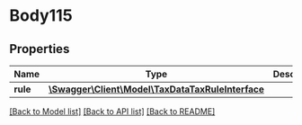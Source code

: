 # Body115

## Properties
Name | Type | Description | Notes
------------ | ------------- | ------------- | -------------
**rule** | [**\Swagger\Client\Model\TaxDataTaxRuleInterface**](TaxDataTaxRuleInterface.md) |  | 

[[Back to Model list]](../README.md#documentation-for-models) [[Back to API list]](../README.md#documentation-for-api-endpoints) [[Back to README]](../README.md)


